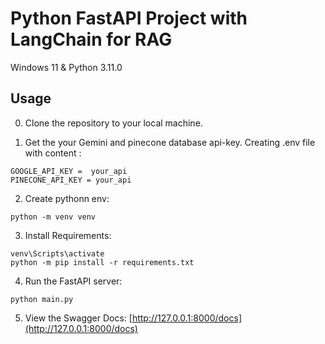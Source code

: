 # Python FastAPI Project with LangChain for RAG

Windows 11 & Python 3.11.0  

## Usage
0. Clone the repository to your local machine.

1. Get the your Gemini and pinecone database api-key. Creating .env file with content : 

```
GOOGLE_API_KEY =  your_api
PINECONE_API_KEY = your_api
```

2. Create pythonn env: 
```
python -m venv venv
```
3. Install Requirements:
```
venv\Scripts\activate
python -m pip install -r requirements.txt
```
4. Run the FastAPI server:
```
python main.py
```
5. View the Swagger Docs: [http://127.0.0.1:8000/docs](http://127.0.0.1:8000/docs)

